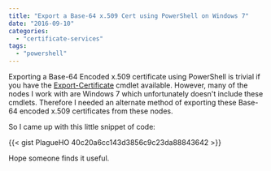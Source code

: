 ```yaml
---
title: "Export a Base-64 x.509 Cert using PowerShell on Windows 7"
date: "2016-09-10"
categories:
  - "certificate-services"
tags:
  - "powershell"
---
```


Exporting a Base-64 Encoded x.509 certificate using PowerShell is trivial if you have the [Export-Certificate](https://technet.microsoft.com/en-us/library/hh848628.aspx) cmdlet available. However, many of the nodes I work with are Windows 7 which unfortunately doesn't include these cmdlets. Therefore I needed an alternate method of exporting these Base-64 encoded x.509 certificates from these nodes.

So I came up with this little snippet of code:

{{< gist PlagueHO 40c20a6cc143d3856c9c23da88843642 >}}

Hope someone finds it useful.

